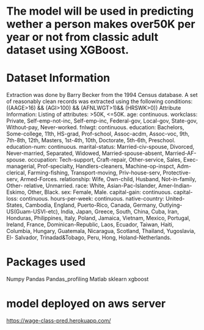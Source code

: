 # The model will be used in predicting wether a person makes over50K per year or not from classic adult dataset using XGBoost.

# Dataset Information
Extraction was done by Barry Becker from the 1994 Census
database. A set of reasonably clean records was extracted using
the
following conditions: ((AAGE&gt;16) &amp;&amp; (AGI&gt;100) &amp;&amp;
(AFNLWGT&gt;1)&amp;&amp; (HRSWK&gt;0))
Attribute Information:
Listing of attributes: &gt;50K, &lt;=50K.
age: continuous.
workclass: Private, Self-emp-not-inc, Self-emp-inc, Federal-gov,
Local-gov, State-gov, Without-pay, Never-worked.
fnlwgt: continuous.
education: Bachelors, Some-college, 11th, HS-grad, Prof-school,
Assoc-acdm, Assoc-voc, 9th, 7th-8th, 12th, Masters, 1st-4th, 10th,
Doctorate, 5th-6th, Preschool.
education-num: continuous.
marital-status: Married-civ-spouse, Divorced, Never-married,
Separated, Widowed, Married-spouse-absent, Married-AF-spouse.
occupation: Tech-support, Craft-repair, Other-service, Sales, Exec-
managerial, Prof-specialty, Handlers-cleaners, Machine-op-inspct,
Adm-clerical, Farming-fishing, Transport-moving, Priv-house-serv,
Protective-serv, Armed-Forces.
relationship: Wife, Own-child, Husband, Not-in-family, Other-
relative,
Unmarried.
race: White, Asian-Pac-Islander, Amer-Indian-Eskimo, Other, Black.
sex: Female, Male.
capital-gain: continuous.
capital-loss: continuous.
hours-per-week: continuous.
native-country: United-States, Cambodia, England, Puerto-Rico,
Canada, Germany, Outlying-US(Guam-USVI-etc), India, Japan,
Greece, South, China, Cuba, Iran, Honduras, Philippines, Italy,
Poland, Jamaica, Vietnam, Mexico, Portugal, Ireland, France,
Dominican-Republic, Laos, Ecuador, Taiwan, Haiti, Columbia,
Hungary, Guatemala, Nicaragua, Scotland, Thailand, Yugoslavia,
El-
Salvador, Trinadad&amp;Tobago, Peru, Hong, Holand-Netherlands.

# Packages used
Numpy
Pandas
Pandas_profiling
Matlab
sklearn
xgboost



# model deployed on aws server 
https://wage-class-pred.herokuapp.com/
